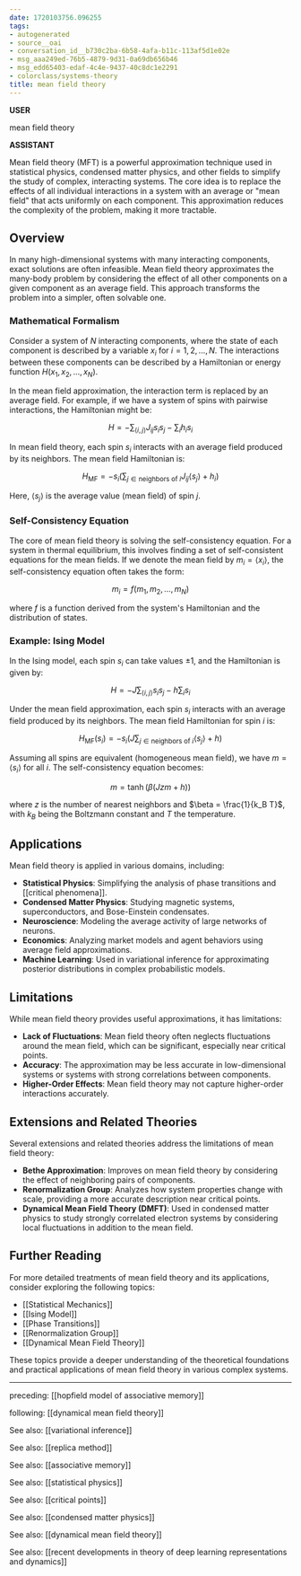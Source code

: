 ```yaml
---
date: 1720103756.096255
tags:
- autogenerated
- source__oai
- conversation_id__b730c2ba-6b58-4afa-b11c-113af5d1e02e
- msg_aaa249ed-76b5-4879-9d31-0a69db656b46
- msg_edd65403-edaf-4c4e-9437-40c8dc1e2291
- colorclass/systems-theory
title: mean field theory
---
```


**USER**

mean field theory


**ASSISTANT**

Mean field theory (MFT) is a powerful approximation technique used in statistical physics, condensed matter physics, and other fields to simplify the study of complex, interacting systems. The core idea is to replace the effects of all individual interactions in a system with an average or "mean field" that acts uniformly on each component. This approximation reduces the complexity of the problem, making it more tractable.

## Overview

In many high-dimensional systems with many interacting components, exact solutions are often infeasible. Mean field theory approximates the many-body problem by considering the effect of all other components on a given component as an average field. This approach transforms the problem into a simpler, often solvable one.

### Mathematical Formalism

Consider a system of $N$ interacting components, where the state of each component is described by a variable $x_i$ for $i = 1, 2, \ldots, N$. The interactions between these components can be described by a Hamiltonian or energy function $H(x_1, x_2, \ldots, x_N)$.

In the mean field approximation, the interaction term is replaced by an average field. For example, if we have a system of spins with pairwise interactions, the Hamiltonian might be:

$$
H = -\sum_{\langle i,j \rangle} J_{ij} s_i s_j - \sum_i h_i s_i
$$

In mean field theory, each spin $s_i$ interacts with an average field produced by its neighbors. The mean field Hamiltonian is:

$$
H_{\text{MF}} = -s_i \left( \sum_{j \in \text{neighbors of } i} J_{ij} \langle s_j \rangle + h_i \right)
$$

Here, $\langle s_j \rangle$ is the average value (mean field) of spin $j$.

### Self-Consistency Equation

The core of mean field theory is solving the self-consistency equation. For a system in thermal equilibrium, this involves finding a set of self-consistent equations for the mean fields. If we denote the mean field by $m_i = \langle x_i \rangle$, the self-consistency equation often takes the form:

$$
m_i = f(m_1, m_2, \ldots, m_N)
$$

where $f$ is a function derived from the system's Hamiltonian and the distribution of states.

### Example: Ising Model

In the Ising model, each spin $s_i$ can take values $\pm 1$, and the Hamiltonian is given by:

$$
H = -J \sum_{\langle i, j \rangle} s_i s_j - h \sum_i s_i
$$

Under the mean field approximation, each spin $s_i$ interacts with an average field produced by its neighbors. The mean field Hamiltonian for spin $i$ is:

$$
H_{\text{MF}}(s_i) = -s_i \left( J \sum_{j \in \text{neighbors of } i} \langle s_j \rangle + h \right)
$$

Assuming all spins are equivalent (homogeneous mean field), we have $m = \langle s_i \rangle$ for all $i$. The self-consistency equation becomes:

$$
m = \tanh\left( \beta (J z m + h) \right)
$$

where $z$ is the number of nearest neighbors and $\beta = \frac{1}{k_B T}$, with $k_B$ being the Boltzmann constant and $T$ the temperature.

## Applications

Mean field theory is applied in various domains, including:

- **Statistical Physics**: Simplifying the analysis of phase transitions and [[critical phenomena]].
- **Condensed Matter Physics**: Studying magnetic systems, superconductors, and Bose-Einstein condensates.
- **Neuroscience**: Modeling the average activity of large networks of neurons.
- **Economics**: Analyzing market models and agent behaviors using average field approximations.
- **Machine Learning**: Used in variational inference for approximating posterior distributions in complex probabilistic models.

## Limitations

While mean field theory provides useful approximations, it has limitations:

- **Lack of Fluctuations**: Mean field theory often neglects fluctuations around the mean field, which can be significant, especially near critical points.
- **Accuracy**: The approximation may be less accurate in low-dimensional systems or systems with strong correlations between components.
- **Higher-Order Effects**: Mean field theory may not capture higher-order interactions accurately.

## Extensions and Related Theories

Several extensions and related theories address the limitations of mean field theory:

- **Bethe Approximation**: Improves on mean field theory by considering the effect of neighboring pairs of components.
- **Renormalization Group**: Analyzes how system properties change with scale, providing a more accurate description near critical points.
- **Dynamical Mean Field Theory (DMFT)**: Used in condensed matter physics to study strongly correlated electron systems by considering local fluctuations in addition to the mean field.

## Further Reading

For more detailed treatments of mean field theory and its applications, consider exploring the following topics:

- [[Statistical Mechanics]]
- [[Ising Model]]
- [[Phase Transitions]]
- [[Renormalization Group]]
- [[Dynamical Mean Field Theory]]

These topics provide a deeper understanding of the theoretical foundations and practical applications of mean field theory in various complex systems.


---

preceding: [[hopfield model of associative memory]]  


following: [[dynamical mean field theory]]

See also: [[variational inference]]


See also: [[replica method]]


See also: [[associative memory]]


See also: [[statistical physics]]


See also: [[critical points]]


See also: [[condensed matter physics]]


See also: [[dynamical mean field theory]]


See also: [[recent developments in theory of deep learning representations and dynamics]]